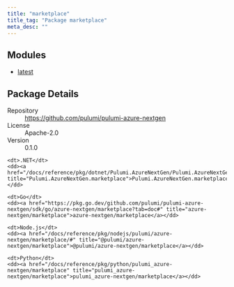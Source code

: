 ```yaml
---
title: "marketplace"
title_tag: "Package marketplace"
meta_desc: ""
---
```


<!-- WARNING: this file was generated by Pulumi Docs Generator. -->
<!-- Do not edit by hand unless you're certain you know what you are doing! -->



<h2 id="modules">Modules</h2>
<ul class="api">
    <li><a href="latest/" title="latest"><span class="symbol module"></span>latest</a></li>
</ul>

<h2 id="package-details">Package Details</h2>
<dl class="package-details">
	<dt>Repository</dt>
	<dd><a href="https://github.com/pulumi/pulumi-azure-nextgen">https://github.com/pulumi/pulumi-azure-nextgen</a></dd>
	<dt>License</dt>
	<dd>Apache-2.0</dd>
	<dt>Version</dt>
	<dd>0.1.0</dd>
</dl>



<dl class="tabular">

    <dt>.NET</dt>
    <dd><a href="/docs/reference/pkg/dotnet/Pulumi.AzureNextGen/Pulumi.AzureNextGen.marketplace.html" title="Pulumi.AzureNextGen.marketplace">Pulumi.AzureNextGen.marketplace</a></dd>

    <dt>Go</dt>
    <dd><a href="https://pkg.go.dev/github.com/pulumi/pulumi-azure-nextgen/sdk/go/azure-nextgen/marketplace?tab=doc#" title="azure-nextgen/marketplace">azure-nextgen/marketplace</a></dd>

    <dt>Node.js</dt>
    <dd><a href="/docs/reference/pkg/nodejs/pulumi/azure-nextgen/marketplace/#" title="@pulumi/azure-nextgen/marketplace">@pulumi/azure-nextgen/marketplace</a></dd>

    <dt>Python</dt>
    <dd><a href="/docs/reference/pkg/python/pulumi_azure-nextgen/marketplace" title="pulumi_azure-nextgen/marketplace">pulumi_azure-nextgen/marketplace</a></dd>

</dl>


